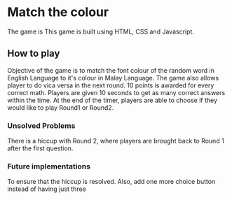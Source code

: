 
# Match the colour

The game is This game is built using HTML, CSS and Javascript.

## How to play

Objective of the game is to match the font colour of the random word in English Language to it's colour in Malay Language. The game also allows player to do vica versa in the next round. 10 points is awarded for every correct math. Players are given 10 seconds to get as many correct answers within the time. At the end of the timer, players are able to choose if they would like to play Round1 or Round2.

### Unsolved Problems

There is a hiccup with Round 2, where players are brought back to Round 1 after the first question.


### Future implementations

To ensure that the hiccup is resolved.
Also, add one more choice button instead of having just three
